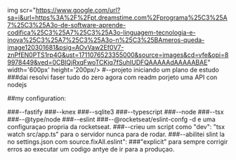 img scr="https://www.google.com/url?sa=i&url=https%3A%2F%2Fpt.dreamstime.com%2Fprograma%25C3%25A7%25C3%25A3o-de-software-aprende-codifica%25C3%25A7%25C3%25A3o-linguagem-tecnologia-e-inova%25C3%25A7%25C3%25A3o-n%25C3%25BAmeros-queda-image120301681&psig=AOvVaw2Ef0V7-znPfEN0PTS1rp4G&ust=1711076523355000&source=images&cd=vfe&opi=89978449&ved=0CBIQjRxqFwoTCKjq7fSuhIUDFQAAAAAdAAAAABAE" width='600px' height='200px/>
#--projeto iniciando um plano de estudo 
###dai resolvi faser tudo do zero agora com readm porjeto uma API con nodejs

##my configuration:

###--fastify
###--knex
###--sqlite3
###--typescript 
###--node
###--tsx 
###--@type/node 
###--eslint
###--@rocketseat/eslint-confg -d e uma configuraçao propria da rocketseat. 
###--crieu um script como "dev": "tsx watch src/app.ts" para o servidor nunca para de rodar. 
###--abilitei slint la no settings.json com source.fixAll.eslint": 
###"explicit" para sempre corrigir erros ao executar um codigo antye de ir para a produçao.
